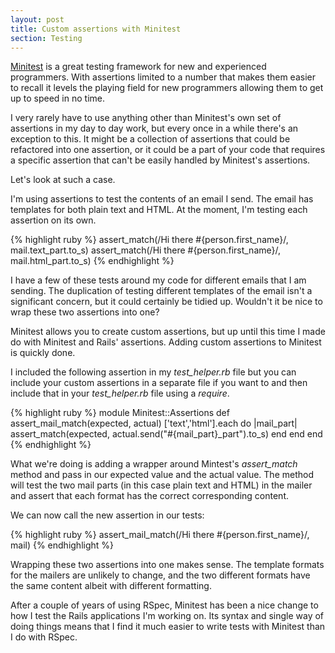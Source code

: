 ```yaml
---
layout: post
title: Custom assertions with Minitest
section: Testing
---
```

[Minitest](https://github.com/seattlerb/minitest) is a great testing framework for new and experienced programmers. With assertions limited to a number that makes them easier to recall it levels the playing field for new programmers allowing them to get up to speed in no time.

I very rarely have to use anything other than Minitest's own set of assertions in my day to day work, but every once in a while there's an exception to this. It might be a collection of assertions that could be refactored into one assertion, or it could be a part of your code that requires a specific assertion that can't be easily handled by Minitest's assertions.

Let's look at such a case.

I'm using assertions to test the contents of an email I send. The email has templates for both plain text and HTML. At the moment, I'm testing each assertion on its own.

{% highlight ruby %}
assert_match(/Hi there #{person.first_name}/, mail.text_part.to_s)
assert_match(/Hi there #{person.first_name}/, mail.html_part.to_s)
{% endhighlight %}

I have a few of these tests around my code for different emails that I am sending. The duplication of testing different templates of the email isn't a significant concern, but it could certainly be tidied up. Wouldn't it be nice to wrap these two assertions into one?

Minitest allows you to create custom assertions, but up until this time I made do with Minitest and Rails' assertions. Adding custom assertions to Minitest is quickly done.

I included the following assertion in my *test_helper.rb* file but you can include your custom assertions in a separate file if you want to and then include that in your *test_helper.rb* file using a *require*.

{% highlight ruby %}
module Minitest::Assertions
  def assert_mail_match(expected, actual)
    ['text','html'].each do |mail_part|
      assert_match(expected, actual.send("#{mail_part}_part").to_s)
    end
  end
end
{% endhighlight %}

What we're doing is adding a wrapper around Mintest's *assert_match* method and pass in our expected value and the actual value. The method will test the two mail parts (in this case plain text and HTML) in the mailer and assert that each format has the correct corresponding content.

We can now call the new assertion in our tests:

{% highlight ruby %}
assert_mail_match(/Hi there #{person.first_name}/, mail)
{% endhighlight %}

Wrapping these two assertions into one makes sense. The template formats for the mailers are unlikely to change, and the two different formats have the same content albeit with different formatting.

After a couple of years of using RSpec, Minitest has been a nice change to how I test the Rails applications I'm working on. Its syntax and single way of doing things means that I find it much easier to write tests with Minitest than I do with RSpec.
